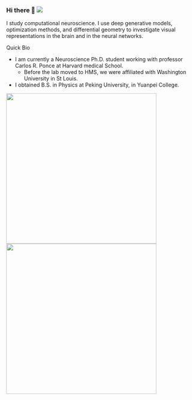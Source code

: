 ### Hi there 👋 ![](https://komarev.com/ghpvc/?username=Animadversio)

I study computational neuroscience. I use deep generative models, optimization methods, and differential geometry to investigate visual representations in the brain and in the neural networks. 

Quick Bio
- I am currently a Neuroscience Ph.D. student working with professor Carlos R. Ponce at Harvard medical School. 
  - Before the lab moved to HMS, we were affiliated with Washington University in St Louis.
- I obtained B.S. in Physics at Peking University, in Yuanpei College. 

<img src="https://github-readme-stats.vercel.app/api?username=Animadversio&show_icons=true&bg_color=30,e96443,904e95&title_color=fff&text_color=fff&hide=prs,issues" width="400"/>
<img src="https://github-readme-stats.vercel.app/api/top-langs/?username=Animadversio&hide=Jupyter%20Notebook&&layout=compact" width="400"/>

<!-- ![Binxu's GitHub stats](https://github-readme-stats.vercel.app/api?username=Animadversio&show_icons=true&bg_color=30,e96443,904e95&title_color=fff&text_color=fff&hide=prs,issues)
![Binxu's Top Langs](https://github-readme-stats.vercel.app/api/top-langs/?username=Animadversio&hide=Jupyter%20Notebook&&layout=compact | width=400) -->

<!--
**Animadversio/Animadversio** is a ✨ _special_ ✨ repository because its `README.md` (this file) appears on your GitHub profile.

Here are some ideas to get you started:

- 🔭 I’m currently working on ...
- 🌱 I’m currently learning ...
- 👯 I’m looking to collaborate on ...
- 🤔 I’m looking for help with ...
- 💬 Ask me about ...
- 📫 How to reach me: ...
- 😄 Pronouns: ...
- ⚡ Fun fact: ...
-->
